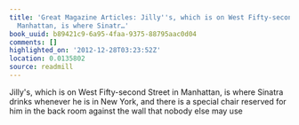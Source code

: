 ```yaml
---
title: 'Great Magazine Articles: Jilly''s, which is on West Fifty-second Street in
  Manhattan, is where Sinatr…'
book_uuid: b89421c9-6a95-4faa-9375-88795aac0d04
comments: []
highlighted_on: '2012-12-28T03:23:52Z'
location: 0.0135802
source: readmill
---
```


Jilly's, which is on West Fifty-second Street in Manhattan, is where Sinatra drinks whenever he is in New York, and there is a special chair reserved for him in the back room against the wall that nobody else may use